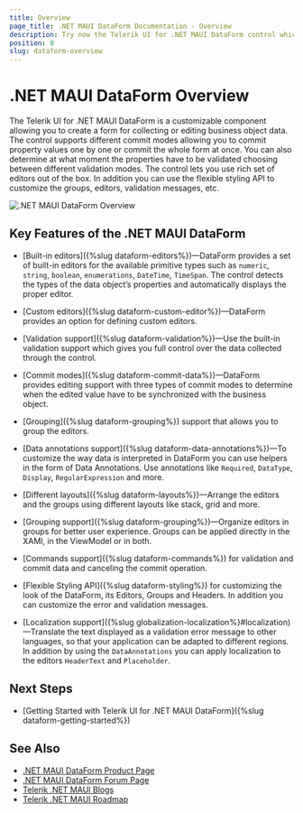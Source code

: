 ```yaml
---
title: Overview
page_title: .NET MAUI DataForm Documentation - Overview
description: Try now the Telerik UI for .NET MAUI DataForm control which allows you to create a form for collecting or editing business object data.
position: 0
slug: dataform-overview
---
```


# .NET MAUI DataForm Overview

The Telerik UI for .NET MAUI DataForm is a customizable component allowing you to create a form for collecting or editing business object data. The control supports different commit modes allowing you to commit property values one by one or commit the whole form at once. You can also determine at what moment the properties have to be validated choosing between different validation modes. The control lets you use rich set of editors out of the box. In addition you can use the flexible styling API to customize the groups, editors, validation messages, etc. 

![.NET MAUI DataForm Overview](images/dataform-overview.png)

## Key Features of the .NET MAUI DataForm

* [Built-in editors]({%slug dataform-editors%})&mdash;DataForm provides a set of built-in editors for the available primitive types such as `numeric`, `string`, `boolean`, `enumerations`, `DateTime`, `TimeSpan`. The control detects the types of the data object’s properties and automatically displays the proper editor.  

* [Custom editors]({%slug dataform-custom-editor%})&mdash;DataForm provides an option for defining custom editors.  

* [Validation support]({%slug dataform-validation%})&mdash;Use the built-in validation support which gives you full control over the data collected through the control.

* [Commit modes]({%slug dataform-commit-data%})&mdash;DataForm provides editing support with three types of commit modes to determine when the edited value have to be synchronized with the business object.

* [Grouping]({%slug dataform-grouping%}) support that allows you to group the editors.

* [Data annotations support]({%slug dataform-data-annotations%})&mdash;To customize the way data is interpreted in DataForm you can use helpers in the form of Data Annotations. Use annotations like `Required`, `DataType`, `Display`, `RegularExpression` and more.

* [Different layouts]({%slug dataform-layouts%})&mdash;Arrange the editors and the groups using different layouts like stack, grid and more.

* [Grouping support]({%slug dataform-grouping%})&mdash;Organize editors in groups for better user experience. Groups can be applied directly in the XAMl, in the ViewModel or in both. 

* [Commands support]({%slug dataform-commands%}) for validation and commit data and canceling the commit operation.

* [Flexible Styling API]({%slug dataform-styling%}) for customizing the look of the DataForm, its Editors, Groups and Headers. In addition you can customize the error and validation messages.

* [Localization support]({%slug globalization-localization%}#localization)&mdash;Translate the text displayed as a validation error message to other languages, so that your application can be adapted to different regions. In addition by using the `DataAnnotations` you can apply localization to the editors `HeaderText` and `Placeholder`.

## Next Steps

- [Getting Started with Telerik UI for .NET MAUI DataForm]({%slug dataform-getting-started%})

## See Also

- [.NET MAUI DataForm Product Page](https://www.telerik.com/maui-ui/dataform)
- [.NET MAUI DataForm Forum Page](https://www.telerik.com/forums/maui?tagId=1979)
- [Telerik .NET MAUI Blogs](https://www.telerik.com/blogs/mobile-net-maui)
- [Telerik .NET MAUI Roadmap](https://www.telerik.com/support/whats-new/maui-ui/roadmap)

